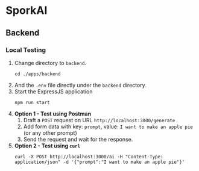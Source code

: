# SporkAI

## Backend

### Local Testing

1. Change directory to `backend`.
   ```shell
   cd ./apps/backend
   ```
2. And the `.env` file directly under the `backend` directory.
3. Start the ExpressJS application
   ```shell
   npm run start
   ```
4. **Option 1 - Test using Postman**
    1. Draft a `POST` request on URL `http://localhost:3000/generate`
    2. Add form data with key: `prompt`, value: `I want to make an apple pie` (or any other prompt)
    3. Send the request and wait for the response.
5. **Option 2 - Test using `curl`**
   ```shell
   curl -X POST http://localhost:3000/ai -H "Content-Type: application/json" -d '{"prompt":"I want to make an apple pie"}'
   ```